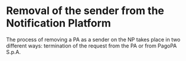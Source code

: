 # Removal of the sender from the Notification Platform

The process of removing a PA as a sender on the NP takes place in two different ways: termination of the request from the PA or from PagoPA S.p.A. 